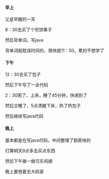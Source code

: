 #### 早上

又是早醒的一天

8：30去买了个煎饼果子

然后背单词，写java

背单词挺耽误时间的，很快就11：50，累的不想学了

#### 下午

12：30去买了包子

然后下午写了一会代码

2：30困了，上床，睡了45分钟，快递到了

然后又睡了，5点清醒下床，热了热包子

然后继续写java代码

#### 晚上

基本都是在写java代码，中间整理了厨房啥的

打算明天9点多去买点东西

然后下午做一做可乐鸡翅

晚上要想着去大妈家